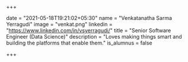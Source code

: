 +++

date = "2021-05-18T19:21:02+05:30" 
name = "Venkatanatha Sarma Yerragudi"
image = "venkat.png"
linkedin = "https://www.linkedin.com/in/vsyerragudi/"
title = "Senior Software Engineer (Data Science)"
description = "Loves making things smart and building the platforms that enable them."
is_alumnus = false

+++

